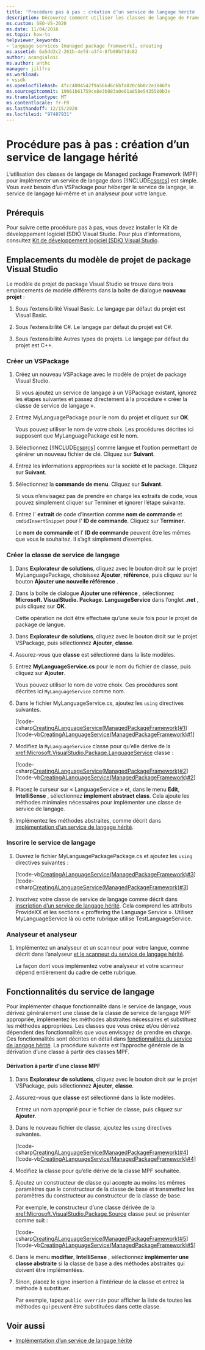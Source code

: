 ```yaml
---
title: 'Procédure pas à pas : création d’un service de langage hérité | Microsoft Docs'
description: Découvrez comment utiliser les classes de langage de Framework de package managé pour implémenter un service de langage en Visual C#.
ms.custom: SEO-VS-2020
ms.date: 11/04/2016
ms.topic: how-to
helpviewer_keywords:
- language services [managed package framework], creating
ms.assetid: 6a5dd2c2-261b-4efd-a3f4-8fb90b73dc82
author: acangialosi
ms.author: anthc
manager: jillfra
ms.workload:
- vssdk
ms.openlocfilehash: 4fcc4004542f9a566d6c6bfa820cbb8c2e1846fa
ms.sourcegitcommit: 19061b61759ce8e3b083a0e01a858e5435580b3e
ms.translationtype: MT
ms.contentlocale: fr-FR
ms.lasthandoff: 12/15/2020
ms.locfileid: "97487931"
---
```

# <a name="walkthrough-creating-a-legacy-language-service"></a>Procédure pas à pas : création d’un service de langage hérité
L’utilisation des classes de langage de Managed package Framework (MPF) pour implémenter un service de langage dans [!INCLUDE[csprcs](../../data-tools/includes/csprcs_md.md)] est simple. Vous avez besoin d’un VSPackage pour héberger le service de langage, le service de langage lui-même et un analyseur pour votre langue.

## <a name="prerequisites"></a>Prérequis
 Pour suivre cette procédure pas à pas, vous devez installer le Kit de développement logiciel (SDK) Visual Studio. Pour plus d’informations, consultez [Kit de développement logiciel (SDK) Visual Studio](../../extensibility/visual-studio-sdk.md).

## <a name="locations-for-the-visual-studio-package-project-template"></a>Emplacements du modèle de projet de package Visual Studio
 Le modèle de projet de package Visual Studio se trouve dans trois emplacements de modèle différents dans la boîte de dialogue **nouveau projet** :

1. Sous l’extensibilité Visual Basic. Le langage par défaut du projet est Visual Basic.

2. Sous l’extensibilité C#. Le langage par défaut du projet est C#.

3. Sous l’extensibilité Autres types de projets. Le langage par défaut du projet est C++.

### <a name="create-a-vspackage"></a>Créer un VSPackage

1. Créez un nouveau VSPackage avec le modèle de projet de package Visual Studio.

    Si vous ajoutez un service de langage à un VSPackage existant, ignorez les étapes suivantes et passez directement à la procédure « créer la classe de service de langage ».

2. Entrez MyLanguagePackage pour le nom du projet et cliquez sur **OK**.

    Vous pouvez utiliser le nom de votre choix. Les procédures décrites ici supposent que MyLanguagePackage est le nom.

3. Sélectionnez [!INCLUDE[csprcs](../../data-tools/includes/csprcs_md.md)] comme langue et l’option permettant de générer un nouveau fichier de clé. Cliquez sur **Suivant**.

4. Entrez les informations appropriées sur la société et le package. Cliquez sur **Suivant**.

5. Sélectionnez la **commande de menu**. Cliquez sur **Suivant**.

    Si vous n’envisagez pas de prendre en charge les extraits de code, vous pouvez simplement cliquer sur Terminer et ignorer l’étape suivante.

6. Entrez l' **extrait** de code d’insertion comme **nom de commande** et `cmdidInsertSnippet` pour l' **ID de commande**. Cliquez sur **Terminer**.

    Le **nom de commande** et l' **ID de commande** peuvent être les mêmes que vous le souhaitez. il s’agit simplement d’exemples.

### <a name="create-the-language-service-class"></a>Créer la classe de service de langage

1. Dans **Explorateur de solutions**, cliquez avec le bouton droit sur le projet MyLanguagePackage, choisissez **Ajouter**, **référence**, puis cliquez sur le bouton **Ajouter une nouvelle référence** .

2. Dans la boîte de dialogue **Ajouter une référence** , sélectionnez **Microsoft. VisualStudio. Package. LanguageService** dans l’onglet **.net** , puis cliquez sur **OK**.

     Cette opération ne doit être effectuée qu’une seule fois pour le projet de package de langue.

3. Dans **Explorateur de solutions**, cliquez avec le bouton droit sur le projet VSPackage, puis sélectionnez **Ajouter**, **classe**.

4. Assurez-vous que **classe** est sélectionné dans la liste modèles.

5. Entrez **MyLanguageService.cs** pour le nom du fichier de classe, puis cliquez sur **Ajouter**.

     Vous pouvez utiliser le nom de votre choix. Ces procédures sont décrites ici `MyLanguageService` comme nom.

6. Dans le fichier MyLanguageService.cs, ajoutez les `using` directives suivantes.

     [!code-csharp[CreatingALanguageService(ManagedPackageFramework)#1](../../extensibility/internals/codesnippet/CSharp/walkthrough-creating-a-legacy-language-service_1.cs)]
     [!code-vb[CreatingALanguageService(ManagedPackageFramework)#1](../../extensibility/internals/codesnippet/VisualBasic/walkthrough-creating-a-legacy-language-service_1.vb)]

7. Modifiez la `MyLanguageService` classe pour qu’elle dérive de la <xref:Microsoft.VisualStudio.Package.LanguageService> classe :

     [!code-csharp[CreatingALanguageService(ManagedPackageFramework)#2](../../extensibility/internals/codesnippet/CSharp/walkthrough-creating-a-legacy-language-service_2.cs)]
     [!code-vb[CreatingALanguageService(ManagedPackageFramework)#2](../../extensibility/internals/codesnippet/VisualBasic/walkthrough-creating-a-legacy-language-service_2.vb)]

8. Placez le curseur sur « LanguageService » et, dans le menu **Edit**, **IntelliSense** , sélectionnez **implement abstract class**. Cela ajoute les méthodes minimales nécessaires pour implémenter une classe de service de langage.

9. Implémentez les méthodes abstraites, comme décrit dans [implémentation d’un service de langage hérité](../../extensibility/internals/implementing-a-legacy-language-service2.md).

### <a name="register-the-language-service"></a>Inscrire le service de langage

1. Ouvrez le fichier MyLanguagePackagePackage.cs et ajoutez les `using` directives suivantes :

     [!code-vb[CreatingALanguageService(ManagedPackageFramework)#3](../../extensibility/internals/codesnippet/VisualBasic/walkthrough-creating-a-legacy-language-service_3.vb)]
     [!code-csharp[CreatingALanguageService(ManagedPackageFramework)#3](../../extensibility/internals/codesnippet/CSharp/walkthrough-creating-a-legacy-language-service_3.cs)]

2. Inscrivez votre classe de service de langage comme décrit dans [inscription d’un service de langage hérité](../../extensibility/internals/registering-a-legacy-language-service1.md). Cela comprend les attributs ProvideXX et les sections « proffering the Language Service ». Utilisez MyLanguageService là où cette rubrique utilise TestLanguageService.

### <a name="the-parser-and-scanner"></a>Analyseur et analyseur

1. Implémentez un analyseur et un scanneur pour votre langue, comme décrit dans l’analyseur [et le scanneur du service de langage hérité](../../extensibility/internals/legacy-language-service-parser-and-scanner.md).

     La façon dont vous implémentez votre analyseur et votre scanneur dépend entièrement du cadre de cette rubrique.

## <a name="language-service-features"></a>Fonctionnalités du service de langage
 Pour implémenter chaque fonctionnalité dans le service de langage, vous dérivez généralement une classe de la classe de service de langage MPF appropriée, implémentez les méthodes abstraites nécessaires et substituez les méthodes appropriées. Les classes que vous créez et/ou dérivez dépendent des fonctionnalités que vous envisagez de prendre en charge. Ces fonctionnalités sont décrites en détail dans [fonctionnalités du service de langage hérité](../../extensibility/internals/legacy-language-service-features1.md). La procédure suivante est l’approche générale de la dérivation d’une classe à partir des classes MPF.

#### <a name="deriving-from-an-mpf-class"></a>Dérivation à partir d’une classe MPF

1. Dans **Explorateur de solutions**, cliquez avec le bouton droit sur le projet VSPackage, puis sélectionnez **Ajouter**, **classe**.

2. Assurez-vous que **classe** est sélectionné dans la liste modèles.

     Entrez un nom approprié pour le fichier de classe, puis cliquez sur **Ajouter**.

3. Dans le nouveau fichier de classe, ajoutez les `using` directives suivantes.

     [!code-csharp[CreatingALanguageService(ManagedPackageFramework)#4](../../extensibility/internals/codesnippet/CSharp/walkthrough-creating-a-legacy-language-service_4.cs)]
     [!code-vb[CreatingALanguageService(ManagedPackageFramework)#4](../../extensibility/internals/codesnippet/VisualBasic/walkthrough-creating-a-legacy-language-service_4.vb)]

4. Modifiez la classe pour qu’elle dérive de la classe MPF souhaitée.

5. Ajoutez un constructeur de classe qui accepte au moins les mêmes paramètres que le constructeur de la classe de base et transmettez les paramètres du constructeur au constructeur de la classe de base.

     Par exemple, le constructeur d’une classe dérivée de la <xref:Microsoft.VisualStudio.Package.Source> classe peut se présenter comme suit :

     [!code-csharp[CreatingALanguageService(ManagedPackageFramework)#5](../../extensibility/internals/codesnippet/CSharp/walkthrough-creating-a-legacy-language-service_5.cs)]
     [!code-vb[CreatingALanguageService(ManagedPackageFramework)#5](../../extensibility/internals/codesnippet/VisualBasic/walkthrough-creating-a-legacy-language-service_5.vb)]

6. Dans le menu **modifier**, **IntelliSense** , sélectionnez **implémenter une classe abstraite** si la classe de base a des méthodes abstraites qui doivent être implémentées.

7. Sinon, placez le signe insertion à l’intérieur de la classe et entrez la méthode à substituer.

     Par exemple, tapez `public override` pour afficher la liste de toutes les méthodes qui peuvent être substituées dans cette classe.

## <a name="see-also"></a>Voir aussi
- [Implémentation d’un service de langage hérité](../../extensibility/internals/implementing-a-legacy-language-service1.md)

